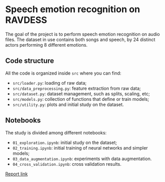 # Speech emotion recognition on RAVDESS

The goal of the project is to perform speech emotion recognition on audio files. 
The dataset in use contains both songs and speech, by 24 distinct actors performing 8 different emotions. 

## Code structure
All the code is organized inside `src` where you can find: 
- `src/loader.py`: loading of raw data; 
- `src/data_preprocessing.py`: feature extraction from raw data;
- `src/dataset.py`: dataset management, such as splits, scaling, etc;
- `src/models.py`: collection of functions that define or train models;
- `src/utility.py`: plots and initial study on the dataset.

## Notebooks

The study is divided among different notebooks: 
- `01_exploration.ipynb`: initial study on the dataset; 
- `02_training.ipynb`: initial training of neural networks and simpler models;
- `03_data_augmentation.ipynb`: experiments with data augmentation.
- `04_cross_validation.ipynb`: cross validation results.
    
[Report link](https://github.com/tomfran/ravdess-ser/blob/main/report/report.pdf)
